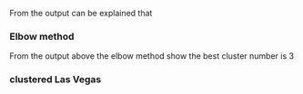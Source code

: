 From the output can be explained that

### Elbow method

From the output above the elbow method show the best cluster number is 3

### clustered Las Vegas


